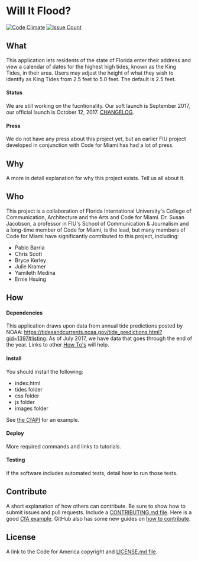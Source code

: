 # Will It Flood?
[![Code Climate](https://codeclimate.com/github/Code-for-Miami/When-Will-It-Flood-/badges/gpa.svg)](https://codeclimate.com/github/Code-for-Miami/When-Will-It-Flood-) [![Issue Count](https://codeclimate.com/github/Code-for-Miami/When-Will-It-Flood-/badges/issue_count.svg)](https://codeclimate.com/github/Code-for-Miami/When-Will-It-Flood-)

## What
This application lets residents of the state of Florida enter their address and view a calendar of dates for the highest high tides, known as the King Tides, in their area. Users may adjust the height of what they wish to identify as King Tides from 2.5 feet to 5.0 feet. The default is 2.5 feet.

#### Status
We are still working on the fucntionality. Our soft launch is September 2017, our official launch is October 12, 2017. [CHANGELOG](https://github.com/cfpb/ckan/blob/master/CHANGELOG.md).

#### Press
We do not have any press about this project yet, but an earlier FIU project developed in conjunction with Code for Miami has had a lot of press.

## Why
A more in detail explanation for why this project exists. Tell us all about it.

## Who
This project is a collaboration of Florida International University's College of Communication, Architecture and the Arts and Code for Miami. Dr. Susan Jacobson, a professor in FIU's School of Communication & Journalism and a long-time member of Code for Miami, is the lead, but many members of Code for Miami have significantly contributed to this project, including:
* Pablo Barria
* Chris Scott
* Bryce Kerley
* Julie Kramer
* Yamileth Medina
* Ernie Hsuing

## How
#### Dependencies
This application draws upon data from annual tide predictions posted by NOAA: https://tidesandcurrents.noaa.gov/tide_predictions.html?gid=1397#listing. As of July 2017, we have data that goes through the end of the year. Links to other [How To's](https://github.com/codeforamerica/howto) will help.

#### Install
You should install the following:
* index.html
* tides folder
* css folder
* js folder
* images folder

See [the CfAPI](https://github.com/codeforamerica/cfapi#installation) for an example.

#### Deploy
More required commands and links to tutorials.

#### Testing
If the software includes automated tests, detail how to run those tests.

## Contribute
A short explanation of how others can contribute. Be sure to show how to submit issues and pull requests. Include a [CONTRIBUTING.md file](https://github.com/18F/hub/blob/master/CONTRIBUTING.md). Here is a good [CfA example](https://github.com/codeforamerica/ohana-web-search/blob/master/CONTRIBUTING.md). GitHub also has some new guides on [how to contribute](https://guides.github.com/activities/contributing-to-open-source/#contributing).

## License
A link to the Code for America copyright and [LICENSE.md file](https://github.com/codeforamerica/ceviche-cms/blob/master/LICENCE.md).
